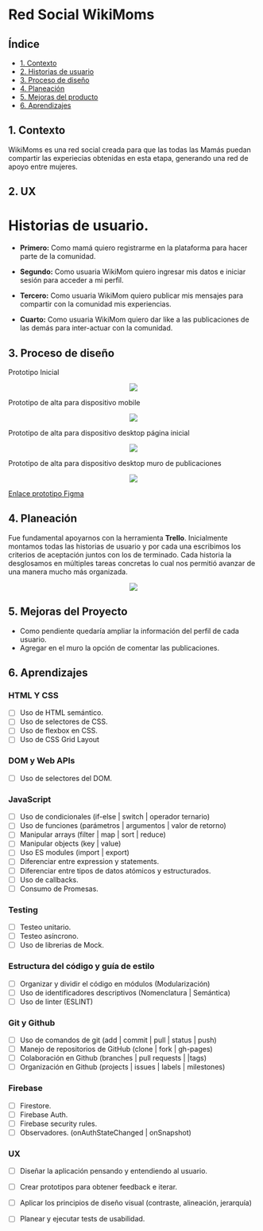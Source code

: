# Red Social WikiMoms

## Índice

* [1. Contexto](#1-contexto)
* [2. Historias de usuario](#2-Historias-de-usuario)
* [3. Proceso de diseño](#3-Proceso-de-diseño)
* [4. Planeación](#4-Planeación)
* [5. Mejoras del producto](#5-Mejoras-del-producto)
* [6. Aprendizajes](#6-Aprendizajes)

## 1. Contexto 

WikiMoms es una red social creada para que las todas las Mamás puedan compartir las experiecias obtenidas en esta etapa, generando una red de apoyo entre mujeres.


## 2. UX 

# Historias de usuario. 

* **Primero:** Como mamá quiero registrarme en la plataforma para hacer parte de la comunidad.

* **Segundo:** Como usuaria WikiMom quiero ingresar mis datos e iniciar sesión para acceder a mi perfil.

* **Tercero:** Como usuaria WikiMom quiero publicar mis mensajes para compartir con la comunidad mis experiencias.

* **Cuarto:** Como usuaria WikiMom quiero dar like a las publicaciones de las demás para inter-actuar con la comunidad.


## 3. Proceso de diseño

Prototipo Inicial
<p align = "center"> <img src= "https://github.com/saragutierrez15/BOG002-social-network/blob/Timeline/src/assets/PrototipoBaja.jpg"></p>

Prototipo de alta para dispositivo mobile
<p align = "center"> <img src= "https://github.com/saragutierrez15/BOG002-social-network/blob/Timeline/src/assets/PrototipoAltaMobile.jpg"></p>

Prototipo de alta para dispositivo desktop página inicial
<p align = "center"> <img src= "https://github.com/saragutierrez15/BOG002-social-network/blob/Timeline/src/assets/PrototipoDesktop1.jpg"></p>

Prototipo de alta para dispositivo desktop muro de publicaciones
<p align = "center"> <img src= "https://github.com/saragutierrez15/BOG002-social-network/blob/Timeline/src/assets/PrototipoDesktop2.jpg"></p>

[Enlace prototipo Figma](https://www.figma.com/file/GKCURL862PBCVatsx1vlyK/Wiki-Moms?node-id=18%3A2)


## 4. Planeación

Fue fundamental apoyarnos con la herramienta **Trello**. Inicialmente montamos todas las historias de usuario y por cada una escribimos los criterios de aceptación juntos con los de terminado. Cada historia la desglosamos en múltiples tareas concretas lo cual nos permitió avanzar de una manera mucho más organizada.

<p align = "center"> <img src= "https://github.com/saragutierrez15/BOG002-social-network/blob/Timeline/src/assets/TrelloSocialNetwork.jpg"></p>


## 5. Mejoras del Proyecto

* Como pendiente quedaría ampliar la información del perfil de cada usuario.
* Agregar en el muro la opción de comentar las publicaciones.


## 6. Aprendizajes

### HTML Y CSS
* [ ] Uso de HTML semántico.
* [ ] Uso de selectores de CSS.
* [ ] Uso de flexbox en CSS.
* [ ] Uso de CSS Grid Layout

### DOM y Web APIs
* [ ] Uso de selectores del DOM.
### JavaScript
* [ ] Uso de condicionales (if-else | switch | operador ternario)
* [ ] Uso de funciones (parámetros | argumentos | valor de retorno)
* [ ] Manipular arrays (filter | map | sort | reduce)
* [ ] Manipular objects (key | value)
* [ ] Uso ES modules (import | export)
* [ ] Diferenciar entre expression y statements.
* [ ] Diferenciar entre tipos de datos atómicos y estructurados.
* [ ] Uso de callbacks.
* [ ] Consumo de Promesas.

### Testing
* [ ] Testeo unitario.
* [ ] Testeo asíncrono.
* [ ] Uso de librerias de Mock.

### Estructura del código y guía de estilo
* [ ] Organizar y dividir el código en módulos (Modularización)
* [ ] Uso de identificadores descriptivos (Nomenclatura | Semántica)
* [ ] Uso de linter (ESLINT)

### Git y Github
* [ ] Uso de comandos de git (add | commit | pull | status | push)
* [ ] Manejo de repositorios de GitHub (clone | fork | gh-pages)
* [ ] Colaboración en Github (branches | pull requests | |tags)
* [ ] Organización en Github (projects | issues | labels | milestones)

### Firebase
* [ ] Firestore.
* [ ] Firebase Auth.
* [ ] Firebase security rules.
* [ ] Observadores. (onAuthStateChanged | onSnapshot)

### UX
* [ ] Diseñar la aplicación pensando y entendiendo al usuario.
* [ ] Crear prototipos para obtener feedback e iterar.
* [ ] Aplicar los principios de diseño visual (contraste, alineación, jerarquía)
* [ ] Planear y ejecutar tests de usabilidad.




